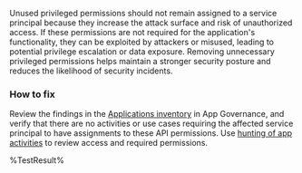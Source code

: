 Unused privileged permissions should not remain assigned to a service principal because they increase the attack surface and risk of unauthorized access. If these permissions are not required for the application's functionality, they can be exploited by attackers or misused, leading to potential privilege escalation or data exposure. Removing unnecessary privileged permissions helps maintain a stronger security posture and reduces the likelihood of security incidents.

### How to fix
Review the findings in the [Applications inventory](https://learn.microsoft.com/en-us/defender-cloud-apps/applications-inventory#oauth-apps) in App Governance, and verify that there are no activities or use cases requiring the affected service principal to have assignments to these API permissions. Use [hunting of app activities](https://learn.microsoft.com/en-us/defender-cloud-apps/app-activity-threat-hunting) to review access and required permissions.

<!--- Results --->
%TestResult%
